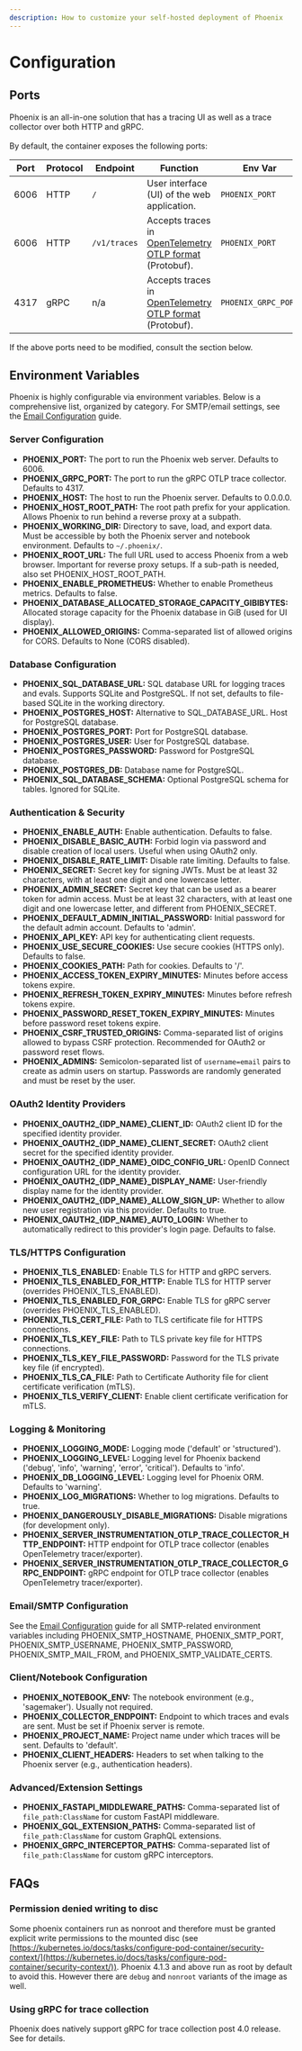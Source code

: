 ```yaml
---
description: How to customize your self-hosted deployment of Phoenix
---
```


# Configuration

## Ports

Phoenix is an all-in-one solution that has a tracing UI as well as a trace collector over both HTTP and gRPC.\
\
By default, the container exposes the following ports:

<table><thead><tr><th width="93">Port</th><th width="100">Protocol</th><th width="137">Endpoint</th><th width="193">Function</th><th>Env Var</th></tr></thead><tbody><tr><td>6006</td><td>HTTP</td><td><code>/</code></td><td>User interface (UI) of the web application.</td><td><code>PHOENIX_PORT</code></td></tr><tr><td>6006</td><td>HTTP</td><td><code>/v1/traces</code></td><td>Accepts traces in <a href="https://github.com/open-telemetry/opentelemetry-proto/blob/main/docs/specification.md">OpenTelemetry OTLP format </a> (Protobuf).</td><td><code>PHOENIX_PORT</code></td></tr><tr><td>4317</td><td>gRPC</td><td>n/a</td><td>Accepts traces in <a href="https://github.com/open-telemetry/opentelemetry-proto/blob/main/docs/specification.md">OpenTelemetry OTLP format </a> (Protobuf).</td><td><code>PHOENIX_GRPC_PORT</code></td></tr></tbody></table>

If the above ports need to be modified, consult the section below.

## Environment Variables

Phoenix is highly configurable via environment variables. Below is a comprehensive list, organized by category. For SMTP/email settings, see the [Email Configuration](./email) guide.

### Server Configuration
- **PHOENIX_PORT:** The port to run the Phoenix web server. Defaults to 6006.
- **PHOENIX_GRPC_PORT:** The port to run the gRPC OTLP trace collector. Defaults to 4317.
- **PHOENIX_HOST:** The host to run the Phoenix server. Defaults to 0.0.0.0.
- **PHOENIX_HOST_ROOT_PATH:** The root path prefix for your application. Allows Phoenix to run behind a reverse proxy at a subpath.
- **PHOENIX_WORKING_DIR:** Directory to save, load, and export data. Must be accessible by both the Phoenix server and notebook environment. Defaults to `~/.phoenix/`.
- **PHOENIX_ROOT_URL:** The full URL used to access Phoenix from a web browser. Important for reverse proxy setups. If a sub-path is needed, also set PHOENIX_HOST_ROOT_PATH.
- **PHOENIX_ENABLE_PROMETHEUS:** Whether to enable Prometheus metrics. Defaults to false.
- **PHOENIX_DATABASE_ALLOCATED_STORAGE_CAPACITY_GIBIBYTES:** Allocated storage capacity for the Phoenix database in GiB (used for UI display).
- **PHOENIX_ALLOWED_ORIGINS:** Comma-separated list of allowed origins for CORS. Defaults to None (CORS disabled).

### Database Configuration
- **PHOENIX_SQL_DATABASE_URL:** SQL database URL for logging traces and evals. Supports SQLite and PostgreSQL. If not set, defaults to file-based SQLite in the working directory.
- **PHOENIX_POSTGRES_HOST:** Alternative to SQL_DATABASE_URL. Host for PostgreSQL database.
- **PHOENIX_POSTGRES_PORT:** Port for PostgreSQL database.
- **PHOENIX_POSTGRES_USER:** User for PostgreSQL database.
- **PHOENIX_POSTGRES_PASSWORD:** Password for PostgreSQL database.
- **PHOENIX_POSTGRES_DB:** Database name for PostgreSQL.
- **PHOENIX_SQL_DATABASE_SCHEMA:** Optional PostgreSQL schema for tables. Ignored for SQLite.

### Authentication & Security
- **PHOENIX_ENABLE_AUTH:** Enable authentication. Defaults to false.
- **PHOENIX_DISABLE_BASIC_AUTH:** Forbid login via password and disable creation of local users. Useful when using OAuth2 only.
- **PHOENIX_DISABLE_RATE_LIMIT:** Disable rate limiting. Defaults to false.
- **PHOENIX_SECRET:** Secret key for signing JWTs. Must be at least 32 characters, with at least one digit and one lowercase letter.
- **PHOENIX_ADMIN_SECRET:** Secret key that can be used as a bearer token for admin access. Must be at least 32 characters, with at least one digit and one lowercase letter, and different from PHOENIX_SECRET.
- **PHOENIX_DEFAULT_ADMIN_INITIAL_PASSWORD:** Initial password for the default admin account. Defaults to 'admin'.
- **PHOENIX_API_KEY:** API key for authenticating client requests.
- **PHOENIX_USE_SECURE_COOKIES:** Use secure cookies (HTTPS only). Defaults to false.
- **PHOENIX_COOKIES_PATH:** Path for cookies. Defaults to '/'.
- **PHOENIX_ACCESS_TOKEN_EXPIRY_MINUTES:** Minutes before access tokens expire.
- **PHOENIX_REFRESH_TOKEN_EXPIRY_MINUTES:** Minutes before refresh tokens expire.
- **PHOENIX_PASSWORD_RESET_TOKEN_EXPIRY_MINUTES:** Minutes before password reset tokens expire.
- **PHOENIX_CSRF_TRUSTED_ORIGINS:** Comma-separated list of origins allowed to bypass CSRF protection. Recommended for OAuth2 or password reset flows.
- **PHOENIX_ADMINS:** Semicolon-separated list of `username=email` pairs to create as admin users on startup. Passwords are randomly generated and must be reset by the user.

### OAuth2 Identity Providers
- **PHOENIX_OAUTH2_{IDP_NAME}_CLIENT_ID:** OAuth2 client ID for the specified identity provider.
- **PHOENIX_OAUTH2_{IDP_NAME}_CLIENT_SECRET:** OAuth2 client secret for the specified identity provider.
- **PHOENIX_OAUTH2_{IDP_NAME}_OIDC_CONFIG_URL:** OpenID Connect configuration URL for the identity provider.
- **PHOENIX_OAUTH2_{IDP_NAME}_DISPLAY_NAME:** User-friendly display name for the identity provider.
- **PHOENIX_OAUTH2_{IDP_NAME}_ALLOW_SIGN_UP:** Whether to allow new user registration via this provider. Defaults to true.
- **PHOENIX_OAUTH2_{IDP_NAME}_AUTO_LOGIN:** Whether to automatically redirect to this provider's login page. Defaults to false.

### TLS/HTTPS Configuration
- **PHOENIX_TLS_ENABLED:** Enable TLS for HTTP and gRPC servers.
- **PHOENIX_TLS_ENABLED_FOR_HTTP:** Enable TLS for HTTP server (overrides PHOENIX_TLS_ENABLED).
- **PHOENIX_TLS_ENABLED_FOR_GRPC:** Enable TLS for gRPC server (overrides PHOENIX_TLS_ENABLED).
- **PHOENIX_TLS_CERT_FILE:** Path to TLS certificate file for HTTPS connections.
- **PHOENIX_TLS_KEY_FILE:** Path to TLS private key file for HTTPS connections.
- **PHOENIX_TLS_KEY_FILE_PASSWORD:** Password for the TLS private key file (if encrypted).
- **PHOENIX_TLS_CA_FILE:** Path to Certificate Authority file for client certificate verification (mTLS).
- **PHOENIX_TLS_VERIFY_CLIENT:** Enable client certificate verification for mTLS.

### Logging & Monitoring
- **PHOENIX_LOGGING_MODE:** Logging mode ('default' or 'structured').
- **PHOENIX_LOGGING_LEVEL:** Logging level for Phoenix backend ('debug', 'info', 'warning', 'error', 'critical'). Defaults to 'info'.
- **PHOENIX_DB_LOGGING_LEVEL:** Logging level for Phoenix ORM. Defaults to 'warning'.
- **PHOENIX_LOG_MIGRATIONS:** Whether to log migrations. Defaults to true.
- **PHOENIX_DANGEROUSLY_DISABLE_MIGRATIONS:** Disable migrations (for development only).
- **PHOENIX_SERVER_INSTRUMENTATION_OTLP_TRACE_COLLECTOR_HTTP_ENDPOINT:** HTTP endpoint for OTLP trace collector (enables OpenTelemetry tracer/exporter).
- **PHOENIX_SERVER_INSTRUMENTATION_OTLP_TRACE_COLLECTOR_GRPC_ENDPOINT:** gRPC endpoint for OTLP trace collector (enables OpenTelemetry tracer/exporter).

### Email/SMTP Configuration
See the [Email Configuration](./email) guide for all SMTP-related environment variables including PHOENIX_SMTP_HOSTNAME, PHOENIX_SMTP_PORT, PHOENIX_SMTP_USERNAME, PHOENIX_SMTP_PASSWORD, PHOENIX_SMTP_MAIL_FROM, and PHOENIX_SMTP_VALIDATE_CERTS.

### Client/Notebook Configuration
- **PHOENIX_NOTEBOOK_ENV:** The notebook environment (e.g., 'sagemaker'). Usually not required.
- **PHOENIX_COLLECTOR_ENDPOINT:** Endpoint to which traces and evals are sent. Must be set if Phoenix server is remote.
- **PHOENIX_PROJECT_NAME:** Project name under which traces will be sent. Defaults to 'default'.
- **PHOENIX_CLIENT_HEADERS:** Headers to set when talking to the Phoenix server (e.g., authentication headers).

### Advanced/Extension Settings
- **PHOENIX_FASTAPI_MIDDLEWARE_PATHS:** Comma-separated list of `file_path:ClassName` for custom FastAPI middleware.
- **PHOENIX_GQL_EXTENSION_PATHS:** Comma-separated list of `file_path:ClassName` for custom GraphQL extensions.
- **PHOENIX_GRPC_INTERCEPTOR_PATHS:** Comma-separated list of `file_path:ClassName` for custom gRPC interceptors.

## FAQs

### Permission denied writing to disc

Some phoenix containers run as nonroot and therefore must be granted explicit write permissions to the mounted disc (see [https://kubernetes.io/docs/tasks/configure-pod-container/security-context/](https://kubernetes.io/docs/tasks/configure-pod-container/security-context/)). Phoenix 4.1.3 and above run as root by default to avoid this. However there are `debug` and `nonroot` variants of the image as well.

### Using gRPC for trace collection

Phoenix does natively support gRPC for trace collection post 4.0 release. See for details.
